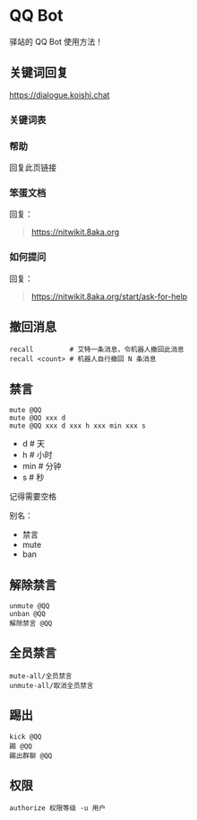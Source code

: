# QQ Bot

驿站的 QQ Bot 使用方法！

## 关键词回复

https://dialogue.koishi.chat

### 关键词表

### 帮助

回复此页链接

### 笨蛋文档

回复：

> https://nitwikit.8aka.org

### 如何提问

回复：

> https://nitwikit.8aka.org/start/ask-for-help

## 撤回消息

```text
recall         # 艾特一条消息，令机器人撤回此消息
recall <count> # 机器人自行撤回 N 条消息
```

## 禁言

```text
mute @QQ
mute @QQ xxx d
mute @QQ xxx d xxx h xxx min xxx s
```

- d    # 天
- h    # 小时
- min  # 分钟
- s    # 秒

记得需要空格

别名：

- 禁言
- mute
- ban

## 解除禁言

```
unmute @QQ
unban @QQ
解除禁言 @QQ
```

## 全员禁言

```text
mute-all/全员禁言
unmute-all/取消全员禁言
```

## 踢出

```text
kick @QQ
踢 @QQ
踢出群聊 @QQ
```

## 权限

```
authorize 权限等级 -u 用户
```
